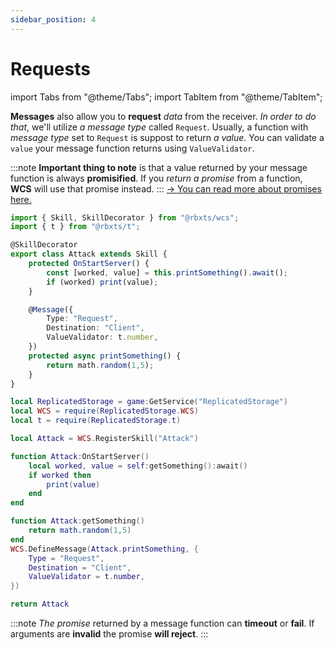 ```yaml
---
sidebar_position: 4
---
```


# Requests

import Tabs from "@theme/Tabs";
import TabItem from "@theme/TabItem";

**Messages** also allow you to **request** *data* from the receiver. *In order to do that*, we'll utilize *a message type* called `Request`. 
Usually, a function with *message type* set to `Request` is suppost to return *a value*.  You can validate a `value` your message function returns using
`ValueValidator`.

:::note
**Important thing to note** is that a value returned by your message function is always **promisified**. If you *return a promise* from a function,
**WCS** will use that promise instead.
:::
[&rarr; You can read more about promises here.](https://eryn.io/roblox-lua-promise/)

<Tabs groupId="languages">
<TabItem value="TypeScript" default>

```ts title="attack.ts" showLineNumbers {12}
import { Skill, SkillDecorator } from "@rbxts/wcs";
import { t } from "@rbxts/t";

@SkillDecorator
export class Attack extends Skill {
    protected OnStartServer() {
        const [worked, value] = this.printSomething().await();
        if (worked) print(value);
    }

    @Message({
        Type: "Request",
        Destination: "Client",
        ValueValidator: t.number,
    })
    protected async printSomething() {
        return math.random(1,5);
    }
}
```

</TabItem>
<TabItem value="Luau">

```lua title="attack.lua" showLineNumbers {11}
local ReplicatedStorage = game:GetService("ReplicatedStorage")
local WCS = require(ReplicatedStorage.WCS)
local t = require(ReplicatedStorage.t)

local Attack = WCS.RegisterSkill("Attack")

function Attack:OnStartServer()
    local worked, value = self:getSomething():await()
    if worked then
        print(value)
    end
end

function Attack:getSomething()
    return math.random(1,5)
end
WCS.DefineMessage(Attack.printSomething, {
    Type = "Request",
    Destination = "Client",
    ValueValidator = t.number,
})

return Attack
```

</TabItem>
</Tabs>

:::note
*The promise* returned by a message function can **timeout** or **fail**. If arguments are **invalid** the promise **will reject**.
:::